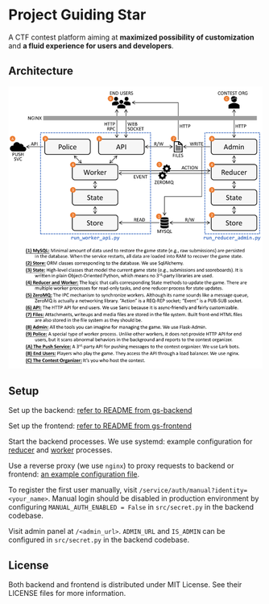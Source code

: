 # Project Guiding Star

A CTF contest platform aiming at **maximized possibility of customization** and **a fluid experience for users and developers**.

## Architecture

![architecture](architecture.png)

## Setup

Set up the backend: [refer to README from gs-backend](https://github.com/PKU-GeekGame/gs-backend)

Set up the frontend: [refer to README from gs-frontend](https://github.com/PKU-GeekGame/gs-frontend)

Start the backend processes. We use systemd: example configuration for [reducer](gs-next-reducer.service) and [worker](gs-next-worker.service) processes.

Use a reverse proxy (we use `nginx`) to proxy requests to backend or frontend: [an example configuration file](example.nginx-host.conf).

To register the first user manually, visit `/service/auth/manual?identity=<your_name>`.
Manual login should be disabled in production environment by configuring `MANUAL_AUTH_ENABLED = False` in `src/secret.py` in the backend codebase.

Visit admin panel at `/<admin_url>`.
`ADMIN_URL` and `IS_ADMIN` can be configured in `src/secret.py` in the backend codebase.

## License

Both backend and frontend is distributed under MIT License. See their LICENSE files for more information.